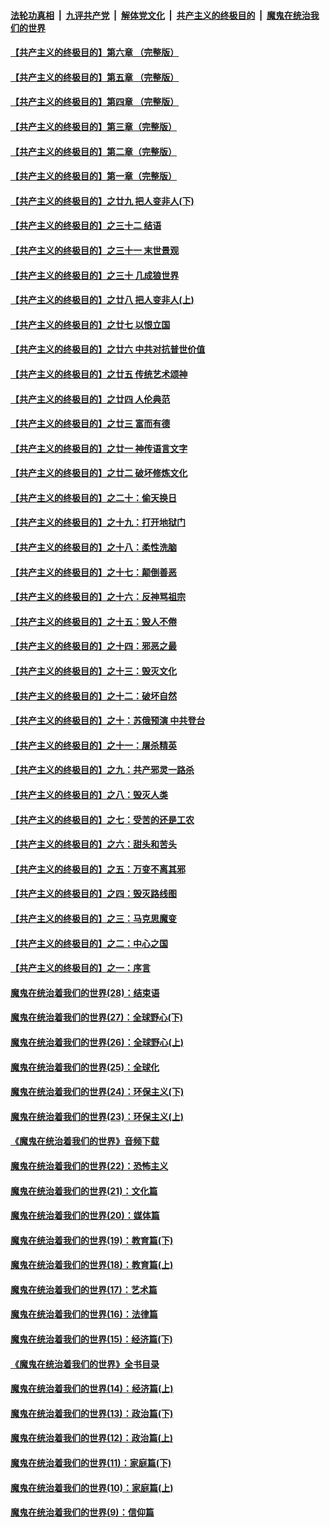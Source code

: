 ####  [法轮功真相](../../../../basic/blob/master/README.md?t=06020101) &nbsp;|&nbsp; [九评共产党](../../../../9ping.md/blob/master/README.md?t=06020101) &nbsp;|&nbsp; [解体党文化](../../../../jtdwh.md/blob/master/README.md?t=06020101)  &nbsp;|&nbsp; [共产主义的终极目的](../../../../gczydzjmd.md/blob/master/README.md?t=06020101) &nbsp;|&nbsp; [魔鬼在统治我们的世界](../../../../mgztzwmdsj.md/blob/master/README.md?t=06020101) 

#### [【共产主义的终极目的】第六章 （完整版）](../pages/nsc422/n11428913.md?t=06020101) 

#### [【共产主义的终极目的】第五章 （完整版）](../pages/nsc422/n11428912.md?t=06020101) 

#### [【共产主义的终极目的】第四章 （完整版）](../pages/nsc422/n11428907.md?t=06020101) 

#### [【共产主义的终极目的】第三章（完整版）](../pages/nsc422/n11428848.md?t=06020101) 

#### [【共产主义的终极目的】第二章（完整版）](../pages/nsc422/n11428831.md?t=06020101) 

#### [【共产主义的终极目的】第一章（完整版）](../pages/nsc422/n11417651.md?t=06020101) 

#### [【共产主义的终极目的】之廿九 把人变非人(下)](../pages/nsc422/n11344140.md?t=06020101) 

#### [【共产主义的终极目的】之三十二 结语](../pages/nsc422/n11360535.md?t=06020101) 

#### [【共产主义的终极目的】之三十一 末世景观](../pages/nsc422/n11351129.md?t=06020101) 

#### [【共产主义的终极目的】之三十 几成狼世界](../pages/nsc422/n11348280.md?t=06020101) 

#### [【共产主义的终极目的】之廿八 把人变非人(上)](../pages/nsc422/n11340492.md?t=06020101) 

#### [【共产主义的终极目的】之廿七 以恨立国](../pages/nsc422/n11336944.md?t=06020101) 

#### [【共产主义的终极目的】之廿六 中共对抗普世价值](../pages/nsc422/n11324785.md?t=06020101) 

#### [【共产主义的终极目的】之廿五 传统艺术颂神](../pages/nsc422/n11296396.md?t=06020101) 

#### [【共产主义的终极目的】之廿四 人伦典范](../pages/nsc422/n11296397.md?t=06020101) 

#### [【共产主义的终极目的】之廿三 富而有德](../pages/nsc422/n11283598.md?t=06020101) 

#### [【共产主义的终极目的】之廿一 神传语言文字](../pages/nsc422/n11263265.md?t=06020101) 

#### [【共产主义的终极目的】之廿二 破坏修炼文化](../pages/nsc422/n11245728.md?t=06020101) 

#### [【共产主义的终极目的】之二十：偷天换日](../pages/nsc422/n11238846.md?t=06020101) 

#### [【共产主义的终极目的】之十九：打开地狱门](../pages/nsc422/n11206376.md?t=06020101) 

#### [【共产主义的终极目的】之十八：柔性洗脑](../pages/nsc422/n11199994.md?t=06020101) 

#### [【共产主义的终极目的】之十七：颠倒善恶](../pages/nsc422/n11179782.md?t=06020101) 

#### [【共产主义的终极目的】之十六：反神骂祖宗](../pages/nsc422/n11166798.md?t=06020101) 

#### [【共产主义的终极目的】之十五：毁人不倦](../pages/nsc422/n11166792.md?t=06020101) 

#### [【共产主义的终极目的】之十四：邪恶之最](../pages/nsc422/n11150249.md?t=06020101) 

#### [【共产主义的终极目的】之十三：毁灭文化](../pages/nsc422/n11135227.md?t=06020101) 

#### [【共产主义的终极目的】之十二：破坏自然](../pages/nsc422/n11135214.md?t=06020101) 

#### [【共产主义的终极目的】之十：苏俄预演 中共登台](../pages/nsc422/n11118424.md?t=06020101) 

#### [【共产主义的终极目的】之十一：屠杀精英](../pages/nsc422/n11118442.md?t=06020101) 

#### [【共产主义的终极目的】之九：共产邪灵一路杀](../pages/nsc422/n11114139.md?t=06020101) 

#### [【共产主义的终极目的】之八：毁灭人类](../pages/nsc422/n11108503.md?t=06020101) 

#### [【共产主义的终极目的】之七：受苦的还是工农](../pages/nsc422/n11101809.md?t=06020101) 

#### [【共产主义的终极目的】之六：甜头和苦头](../pages/nsc422/n11096971.md?t=06020101) 

#### [【共产主义的终极目的】之五：万变不离其邪](../pages/nsc422/n11091285.md?t=06020101) 

#### [【共产主义的终极目的】之四：毁灭路线图](../pages/nsc422/n11086284.md?t=06020101) 

#### [【共产主义的终极目的】之三：马克思魔变](../pages/nsc422/n11061941.md?t=06020101) 

#### [【共产主义的终极目的】之二：中心之国](../pages/nsc422/n11047728.md?t=06020101) 

#### [【共产主义的终极目的】之一：序言](../pages/nsc422/n11086077.md?t=06020101) 

#### [魔鬼在统治着我们的世界(28)：结束语](../pages/nsc422/n10936246.md?t=06020101) 

#### [魔鬼在统治着我们的世界(27)：全球野心(下)](../pages/nsc422/n10928319.md?t=06020101) 

#### [魔鬼在统治着我们的世界(26)：全球野心(上)](../pages/nsc422/n10900318.md?t=06020101) 

#### [魔鬼在统治着我们的世界(25)：全球化](../pages/nsc422/n10788205.md?t=06020101) 

#### [魔鬼在统治着我们的世界(24)：环保主义(下)](../pages/nsc422/n10695307.md?t=06020101) 

#### [魔鬼在统治着我们的世界(23)：环保主义(上)](../pages/nsc422/n10688613.md?t=06020101) 

#### [《魔鬼在统治着我们的世界》音频下载](../pages/nsc422/n10635553.md?t=06020101) 

#### [魔鬼在统治着我们的世界(22)：恐怖主义](../pages/nsc422/n10614727.md?t=06020101) 

#### [魔鬼在统治着我们的世界(21)：文化篇](../pages/nsc422/n10597706.md?t=06020101) 

#### [魔鬼在统治着我们的世界(20)：媒体篇](../pages/nsc422/n10586579.md?t=06020101) 

#### [魔鬼在统治着我们的世界(19)：教育篇(下)](../pages/nsc422/n10564808.md?t=06020101) 

#### [魔鬼在统治着我们的世界(18)：教育篇(上)](../pages/nsc422/n10526970.md?t=06020101) 

#### [魔鬼在统治着我们的世界(17)：艺术篇](../pages/nsc422/n10499093.md?t=06020101) 

#### [魔鬼在统治着我们的世界(16)：法律篇](../pages/nsc422/n10485969.md?t=06020101) 

#### [魔鬼在统治着我们的世界(15)：经济篇(下)](../pages/nsc422/n10469975.md?t=06020101) 

#### [《魔鬼在统治着我们的世界》全书目录](../pages/nsc422/n10464261.md?t=06020101) 

#### [魔鬼在统治着我们的世界(14)：经济篇(上)](../pages/nsc422/n10457370.md?t=06020101) 

#### [魔鬼在统治着我们的世界(13)：政治篇(下)](../pages/nsc422/n10448270.md?t=06020101) 

#### [魔鬼在统治着我们的世界(12)：政治篇(上)](../pages/nsc422/n10444576.md?t=06020101) 

#### [魔鬼在统治着我们的世界(11)：家庭篇(下)](../pages/nsc422/n10440961.md?t=06020101) 

#### [魔鬼在统治着我们的世界(10)：家庭篇(上)](../pages/nsc422/n10435448.md?t=06020101) 

#### [魔鬼在统治着我们的世界(9)：信仰篇](../pages/nsc422/n10432159.md?t=06020101) 

